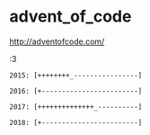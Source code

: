# advent_of_code
http://adventofcode.com/

:3

```
2015: [++++++++_----------------]

2016: [+------------------------]

2017: [++++++++++++++_----------]

2018: [+------------------------]
```